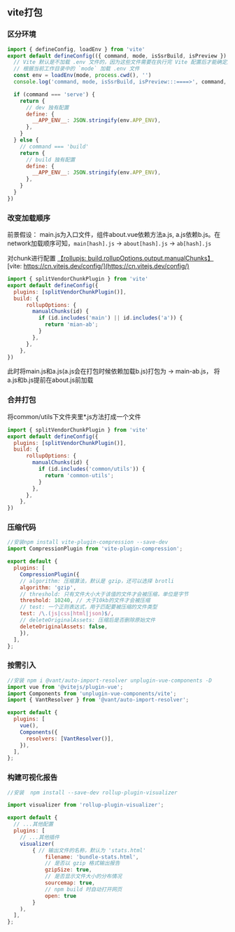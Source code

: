 ## vite打包

### 区分环境

```javascript
import { defineConfig, loadEnv } from 'vite'
export default defineConfig(({ command, mode, isSsrBuild, isPreview }) => {
  // Vite 默认是不加载 .env 文件的，因为这些文件需要在执行完 Vite 配置后才能确定加载哪一个
  // 根据当前工作目录中的 `mode` 加载 .env 文件
  const env = loadEnv(mode, process.cwd(), '')
  console.log('command, mode, isSsrBuild, isPreview:::====>', command, mode, isSsrBuild, isPreview, env.VITE_BASE_PATH)

  if (command === 'serve') {
    return {
      // dev 独有配置
      define: {
        __APP_ENV__: JSON.stringify(env.APP_ENV),
      },
    }
  } else {
    // command === 'build'
    return {
      // build 独有配置
      define: {
        __APP_ENV__: JSON.stringify(env.APP_ENV),
      },
    }
  }
})
```

### 改变加载顺序

前景假设： main.js为入口文件，组件about.vue依赖方法a.js, a.js依赖b.js。在network加载顺序可知，`main[hash].js` -> `about[hash].js` -> `ab[hash].js`

对chunk进行配置 [【rollupjs: build.rollupOptions.output.manualChunks】](https://rollupjs.org/configuration-options/#output-manualchunks)
[vite: https://cn.vitejs.dev/config/](https://cn.vitejs.dev/config/)

```javascript
import { splitVendorChunkPlugin } from 'vite'
export default defineConfig({
  plugins: [splitVendorChunkPlugin()],
  build: {
      rollupOptions: {
        manualChunks(id) {
          if (id.includes('main') || id.includes('a')) {
            return 'mian-ab';
          }
        },
      },
    },
})
```

此时将main.js和a.js(a.js会在打包时候依赖加载b.js)打包为 -> main-ab.js， 将a.js和b.js提前在about.js前加载

### 合并打包

将common/utils下文件夹里*.js方法打成一个文件

```javascript
import { splitVendorChunkPlugin } from 'vite'
export default defineConfig({
  plugins: [splitVendorChunkPlugin()],
  build: {
      rollupOptions: {
        manualChunks(id) {
          if (id.includes('common/utils')) {
            return 'common-utils';
          }
        },
      },
    },
})
```

### 压缩代码

```javascript
//安装npm install vite-plugin-compression --save-dev
import CompressionPlugin from 'vite-plugin-compression';

export default {
  plugins: [
    CompressionPlugin({
    // algorithm: 压缩算法，默认是 gzip，还可以选择 brotli 
    algorithm: 'gzip', 
    // threshold: 只有文件大小大于该值的文件才会被压缩，单位是字节 
    threshold: 10240, // 大于10kb的文件才会被压缩 
    // test: 一个正则表达式，用于匹配要被压缩的文件类型 
    test: /\.(js|css|html|json)$/, 
    // deleteOriginalAssets: 压缩后是否删除原始文件 
    deleteOriginalAssets: false,
    }),
  ],
};

```


### 按需引入

```javascript
//安装 npm i @vant/auto-import-resolver unplugin-vue-components -D
import vue from '@vitejs/plugin-vue';
import Components from 'unplugin-vue-components/vite';
import { VantResolver } from '@vant/auto-import-resolver';

export default {
  plugins: [
    vue(),
    Components({
      resolvers: [VantResolver()],
    }),
  ],
};

```

### 构建可视化报告

```javascript
//安装  npm install --save-dev rollup-plugin-visualizer

import visualizer from 'rollup-plugin-visualizer';

export default {
  // ...其他配置
  plugins: [
    // ...其他插件
    visualizer(
        { // 输出文件的名称，默认为 'stats.html'
            filename: 'bundle-stats.html', 
            // 是否以 gzip 格式输出报告 
            gzipSize: true, 
            // 是否显示文件大小的分布情况 
            sourcemap: true, 
            // npm build 时自动打开网页
            open: true
        }
    ),
  ],
};

```